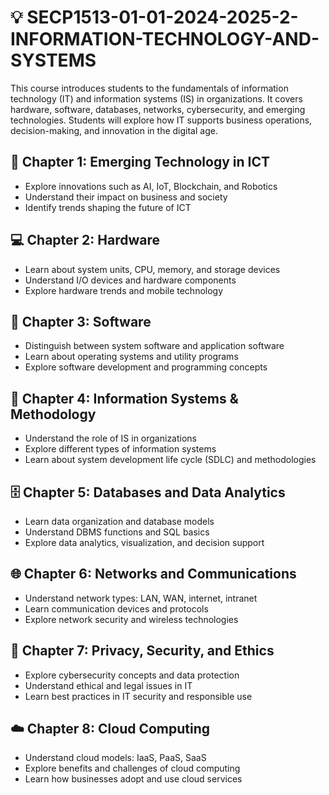 # 💡 SECP1513-01-01-2024-2025-2-INFORMATION-TECHNOLOGY-AND-SYSTEMS

This course introduces students to the fundamentals of information technology (IT) and information systems (IS) in organizations. It covers hardware, software, databases, networks, cybersecurity, and emerging technologies. Students will explore how IT supports business operations, decision-making, and innovation in the digital age.

## 🚀 Chapter 1: Emerging Technology in ICT
- Explore innovations such as AI, IoT, Blockchain, and Robotics
- Understand their impact on business and society
- Identify trends shaping the future of ICT

## 💻 Chapter 2: Hardware
- Learn about system units, CPU, memory, and storage devices
- Understand I/O devices and hardware components
- Explore hardware trends and mobile technology

## 🧠 Chapter 3: Software
- Distinguish between system software and application software
- Learn about operating systems and utility programs
- Explore software development and programming concepts

## 🏢 Chapter 4: Information Systems & Methodology
- Understand the role of IS in organizations
- Explore different types of information systems
- Learn about system development life cycle (SDLC) and methodologies

## 🗄️ Chapter 5: Databases and Data Analytics
- Learn data organization and database models
- Understand DBMS functions and SQL basics
- Explore data analytics, visualization, and decision support

## 🌐 Chapter 6: Networks and Communications
- Understand network types: LAN, WAN, internet, intranet
- Learn communication devices and protocols
- Explore network security and wireless technologies

## 🔐 Chapter 7: Privacy, Security, and Ethics
- Explore cybersecurity concepts and data protection
- Understand ethical and legal issues in IT
- Learn best practices in IT security and responsible use

## ☁️ Chapter 8: Cloud Computing
- Understand cloud models: IaaS, PaaS, SaaS
- Explore benefits and challenges of cloud computing
- Learn how businesses adopt and use cloud services
